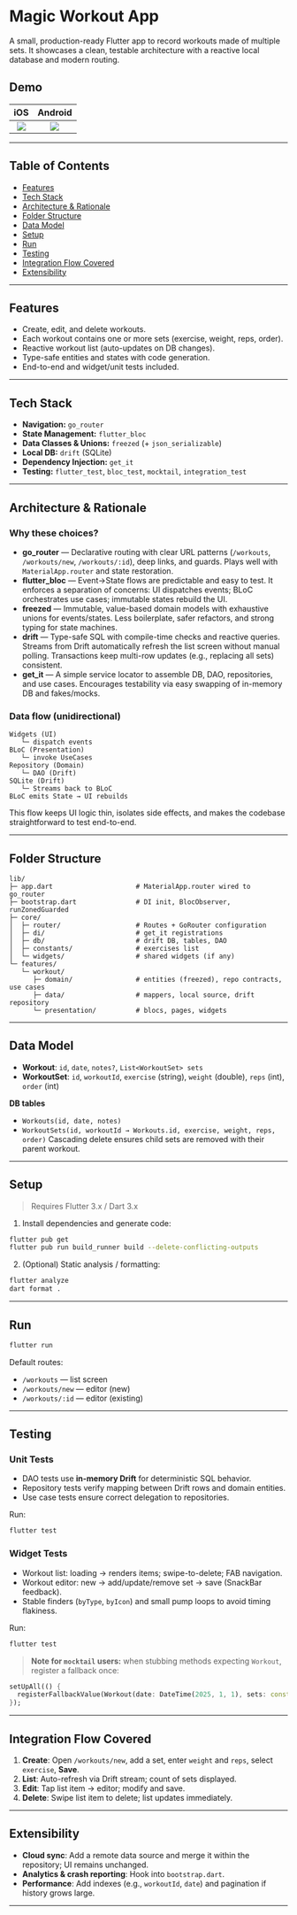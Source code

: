 # Magic Workout App

A small, production-ready Flutter app to record workouts made of multiple sets. It showcases a clean, testable architecture with a reactive local database and modern routing.

## Demo

| iOS  | Android |
| :---------------: | :---------------: |
| [![](https://github.com/loydkim/magic_assessment/blob/main/demo/demo_ios.gif)]() | [![](https://github.com/loydkim/magic_assessment/blob/main/demo/demo_android.gif)]() |

---

## Table of Contents

* [Features](#features)
* [Tech Stack](#tech-stack)
* [Architecture & Rationale](#architecture--rationale)
* [Folder Structure](#folder-structure)
* [Data Model](#data-model)
* [Setup](#setup)
* [Run](#run)
* [Testing](#testing)
* [Integration Flow Covered](#integration-flow-covered)
* [Extensibility](#extensibility)

---

## Features

* Create, edit, and delete workouts.
* Each workout contains one or more sets (exercise, weight, reps, order).
* Reactive workout list (auto-updates on DB changes).
* Type-safe entities and states with code generation.
* End-to-end and widget/unit tests included.

---

## Tech Stack

* **Navigation:** `go_router`
* **State Management:** `flutter_bloc`
* **Data Classes & Unions:** `freezed` (+ `json_serializable`)
* **Local DB:** `drift` (SQLite)
* **Dependency Injection:** `get_it`
* **Testing:** `flutter_test`, `bloc_test`, `mocktail`, `integration_test`

---

## Architecture & Rationale

### Why these choices?

* **go\_router** — Declarative routing with clear URL patterns (`/workouts`, `/workouts/new`, `/workouts/:id`), deep links, and guards. Plays well with `MaterialApp.router` and state restoration.
* **flutter\_bloc** — Event→State flows are predictable and easy to test. It enforces a separation of concerns: UI dispatches events; BLoC orchestrates use cases; immutable states rebuild the UI.
* **freezed** — Immutable, value-based domain models with exhaustive unions for events/states. Less boilerplate, safer refactors, and strong typing for state machines.
* **drift** — Type-safe SQL with compile-time checks and reactive queries. Streams from Drift automatically refresh the list screen without manual polling. Transactions keep multi-row updates (e.g., replacing all sets) consistent.
* **get\_it** — A simple service locator to assemble DB, DAO, repositories, and use cases. Encourages testability via easy swapping of in-memory DB and fakes/mocks.

### Data flow (unidirectional)

```
Widgets (UI)
   └─ dispatch events
BLoC (Presentation)
   └─ invoke UseCases
Repository (Domain)
   └─ DAO (Drift)
SQLite (Drift)
   └─ Streams back to BLoC
BLoC emits State → UI rebuilds
```

This flow keeps UI logic thin, isolates side effects, and makes the codebase straightforward to test end-to-end.

---

## Folder Structure

```
lib/
├─ app.dart                     # MaterialApp.router wired to go_router
├─ bootstrap.dart               # DI init, BlocObserver, runZonedGuarded
├─ core/
│  ├─ router/                   # Routes + GoRouter configuration
│  ├─ di/                       # get_it registrations
│  ├─ db/                       # drift DB, tables, DAO
│  ├─ constants/                # exercises list
│  └─ widgets/                  # shared widgets (if any)
└─ features/
   └─ workout/
      ├─ domain/                # entities (freezed), repo contracts, use cases
      ├─ data/                  # mappers, local source, drift repository
      └─ presentation/          # blocs, pages, widgets
```

---

## Data Model

* **Workout**: `id`, `date`, `notes?`, `List<WorkoutSet> sets`
* **WorkoutSet**: `id`, `workoutId`, `exercise` (string), `weight` (double), `reps` (int), `order` (int)

**DB tables**

* `Workouts(id, date, notes)`
* `WorkoutSets(id, workoutId → Workouts.id, exercise, weight, reps, order)`
  Cascading delete ensures child sets are removed with their parent workout.

---

## Setup

> Requires Flutter 3.x / Dart 3.x

1. Install dependencies and generate code:

```bash
flutter pub get
flutter pub run build_runner build --delete-conflicting-outputs
```

2. (Optional) Static analysis / formatting:

```bash
flutter analyze
dart format .
```

---

## Run

```bash
flutter run
```

Default routes:

* `/workouts` — list screen
* `/workouts/new` — editor (new)
* `/workouts/:id` — editor (existing)

---

## Testing

### Unit Tests

* DAO tests use **in-memory Drift** for deterministic SQL behavior.
* Repository tests verify mapping between Drift rows and domain entities.
* Use case tests ensure correct delegation to repositories.

Run:

```bash
flutter test
```

### Widget Tests

* Workout list: loading → renders items; swipe-to-delete; FAB navigation.
* Workout editor: new → add/update/remove set → save (SnackBar feedback).
* Stable finders (`byType`, `byIcon`) and small pump loops to avoid timing flakiness.

Run:

```bash
flutter test
```

> **Note for `mocktail` users:** when stubbing methods expecting `Workout`, register a fallback once:

```dart
setUpAll(() {
  registerFallbackValue(Workout(date: DateTime(2025, 1, 1), sets: const []));
});
```

---

## Integration Flow Covered

1. **Create**: Open `/workouts/new`, add a set, enter `weight` and `reps`, select `exercise`, **Save**.
2. **List**: Auto-refresh via Drift stream; count of sets displayed.
3. **Edit**: Tap list item → editor; modify and save.
4. **Delete**: Swipe list item to delete; list updates immediately.

---

## Extensibility

* **Cloud sync**: Add a remote data source and merge it within the repository; UI remains unchanged.
* **Analytics & crash reporting**: Hook into `bootstrap.dart`.
* **Performance**: Add indexes (e.g., `workoutId`, `date`) and pagination if history grows large.

---
